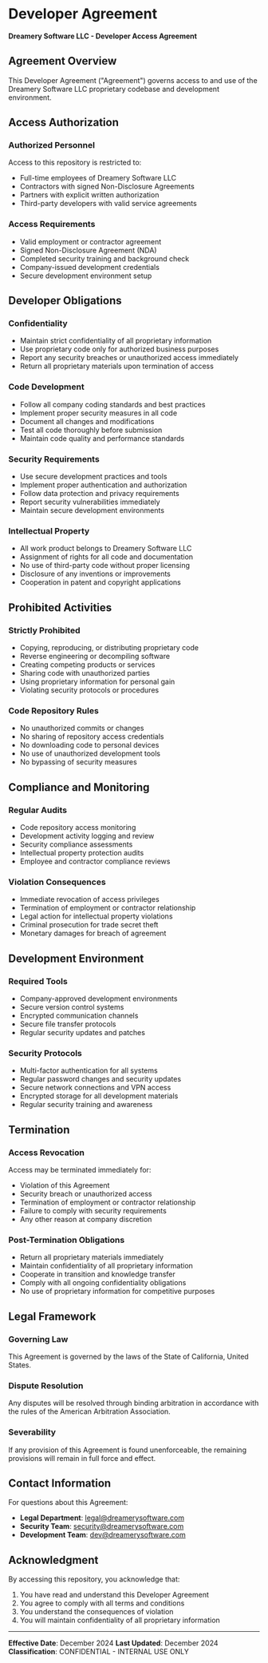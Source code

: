 # Developer Agreement

**Dreamery Software LLC - Developer Access Agreement**

## Agreement Overview

This Developer Agreement ("Agreement") governs access to and use of the Dreamery Software LLC proprietary codebase and development environment.

## Access Authorization

### Authorized Personnel
Access to this repository is restricted to:
- Full-time employees of Dreamery Software LLC
- Contractors with signed Non-Disclosure Agreements
- Partners with explicit written authorization
- Third-party developers with valid service agreements

### Access Requirements
- Valid employment or contractor agreement
- Signed Non-Disclosure Agreement (NDA)
- Completed security training and background check
- Company-issued development credentials
- Secure development environment setup

## Developer Obligations

### Confidentiality
- Maintain strict confidentiality of all proprietary information
- Use proprietary code only for authorized business purposes
- Report any security breaches or unauthorized access immediately
- Return all proprietary materials upon termination of access

### Code Development
- Follow all company coding standards and best practices
- Implement proper security measures in all code
- Document all changes and modifications
- Test all code thoroughly before submission
- Maintain code quality and performance standards

### Security Requirements
- Use secure development practices and tools
- Implement proper authentication and authorization
- Follow data protection and privacy requirements
- Report security vulnerabilities immediately
- Maintain secure development environments

### Intellectual Property
- All work product belongs to Dreamery Software LLC
- Assignment of rights for all code and documentation
- No use of third-party code without proper licensing
- Disclosure of any inventions or improvements
- Cooperation in patent and copyright applications

## Prohibited Activities

### Strictly Prohibited
- Copying, reproducing, or distributing proprietary code
- Reverse engineering or decompiling software
- Creating competing products or services
- Sharing code with unauthorized parties
- Using proprietary information for personal gain
- Violating security protocols or procedures

### Code Repository Rules
- No unauthorized commits or changes
- No sharing of repository access credentials
- No downloading code to personal devices
- No use of unauthorized development tools
- No bypassing of security measures

## Compliance and Monitoring

### Regular Audits
- Code repository access monitoring
- Development activity logging and review
- Security compliance assessments
- Intellectual property protection audits
- Employee and contractor compliance reviews

### Violation Consequences
- Immediate revocation of access privileges
- Termination of employment or contractor relationship
- Legal action for intellectual property violations
- Criminal prosecution for trade secret theft
- Monetary damages for breach of agreement

## Development Environment

### Required Tools
- Company-approved development environments
- Secure version control systems
- Encrypted communication channels
- Secure file transfer protocols
- Regular security updates and patches

### Security Protocols
- Multi-factor authentication for all systems
- Regular password changes and security updates
- Secure network connections and VPN access
- Encrypted storage for all development materials
- Regular security training and awareness

## Termination

### Access Revocation
Access may be terminated immediately for:
- Violation of this Agreement
- Security breach or unauthorized access
- Termination of employment or contractor relationship
- Failure to comply with security requirements
- Any other reason at company discretion

### Post-Termination Obligations
- Return all proprietary materials immediately
- Maintain confidentiality of all proprietary information
- Cooperate in transition and knowledge transfer
- Comply with all ongoing confidentiality obligations
- No use of proprietary information for competitive purposes

## Legal Framework

### Governing Law
This Agreement is governed by the laws of the State of California, United States.

### Dispute Resolution
Any disputes will be resolved through binding arbitration in accordance with the rules of the American Arbitration Association.

### Severability
If any provision of this Agreement is found unenforceable, the remaining provisions will remain in full force and effect.

## Contact Information

For questions about this Agreement:
- **Legal Department**: legal@dreamerysoftware.com
- **Security Team**: security@dreamerysoftware.com
- **Development Team**: dev@dreamerysoftware.com

## Acknowledgment

By accessing this repository, you acknowledge that:
1. You have read and understand this Developer Agreement
2. You agree to comply with all terms and conditions
3. You understand the consequences of violation
4. You will maintain confidentiality of all proprietary information

---

**Effective Date**: December 2024
**Last Updated**: December 2024
**Classification**: CONFIDENTIAL - INTERNAL USE ONLY

